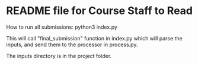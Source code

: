 # README file for Course Staff to Read
How to run all submissions:
python3 index.py

This will call "final_submission" function in index.py which will parse the inputs, and send them to the processor in process.py.

The inputs directory is in the project folder.